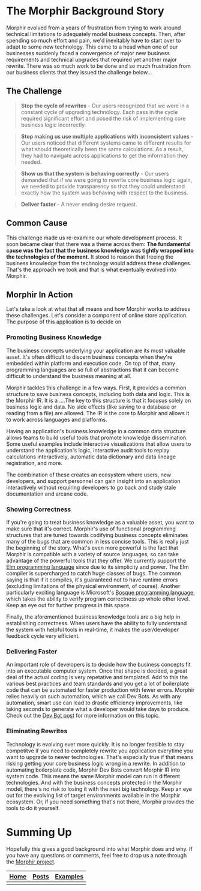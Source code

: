 # The Morphir Background Story
Morphir evolved from a years of frustration from trying to work around technical limitations to adequately model business concepts.  Then, after spending so much effort and pain, we'd inevitably have to start over to adapt to some new technology.  This came to a head when one of our businesses suddenly faced a convergence of major new business requirements and technical upgrades that required yet another major rewrite. There was so much work to be done and so much frustration from our business clients that they issued the challenge below...

## The Challenge

> **Stop the cycle of rewrites** - Our users recognized that we were in a constant cycle of upgrading technology.  Each pass in the cycle required significant effort and posed the risk of implementing core business logic incorrectly.

> **Stop making us use multiple applications with inconsistent values** - Our users noticed that different systems came to different results for what should theoretically been the same calculations.  As a result, they had to navigate across applications to get the information they needed.

> **Show us that the system is behaving correctly** - Our users demanded that if we were going to rewrite core business logic again, we needed to provide transparency so that they could understand exactly how the system was behaving with respect to the business.

> **Deliver faster** - A never ending desire request.

## Common Cause
This challenge made us re-examine our whole development process.  It soon became clear that there was a theme across them:  **The fundamental cause was the fact that the business knowledge was tightly wrapped into the technologies of the moment**.  It stood to reason that freeing the business knowledge from the technology would address these challenges.  That's the approach we took and that is what eventually evolved into Morphir.

## Morphir In Action
Let's take a look at what that all means and how Morphir works to address these challenges.  Let's consider a component of online store application.  The purpose of this application is to decide on 


### Promoting Business Knowledge
The business concepts underlying your application are its most valuable asset.  It's often difficult to discern business concepts when they're embedded within platform and execution code. On top of that, many programming languages are so full of abstractions that it can become difficult to understand the business meaning at all.

Morphir tackles this challenge in a few ways. First, it provides a common structure to save business concepts, including both data and logic. This is the Morphir IR. It is a ....The key to this structure is that it focusus solely on business logic and data. No side effects (like saving to a database or reading from a file) are allowed. The IR is the core to Morphir and allows it to work across languages and platforms.

Having an application's business knowledge in a common data structure allows teams to build useful tools that promote knowledge dissemination. Some useful examples include interactive visualizations that allow users to understand the application's logic, interactive audit tools to replay calculations interactively, automatic data dictionary and data lineage registration, and more.  

The combination of these creates an ecosystem where users, new developers, and support personnel can gain insight into an application interactively without requiring developers to go back and study stale documentation and arcane code.

### Showing Correctness
If you're going to treat business knowledge as a valuable asset, you want to make sure that it's correct. Morphir's use of functional programming structures that are tuned towards codifying business concepts eliminates many of the bugs that are common in less concise tools. This is really just the beginning of the story. What's even more powerful is the fact that Morphir is compatible with a variety of source languages, so can take advantage of the powerful tools that they offer. We currently support the [Elm programming language](http://elm-lang.org) since due to its simplicity and power. The Elm compiler is supercharged to catch huge classes of bugs. The common saying is that if it compiles, it's guaranteed not to have runtime errors (excluding limitations of the physical environment, of course). Another particularly exciting language is Microsoft's [Bosque programming language](https://github.com/microsoft/BosqueLanguage), which takes the ability to verify program correctness up whole other level. Keep an eye out for further progress in this space.

Finally, the aforementioned business knowledge tools are a big help in establishing correctness. When users have the ability to fully understand the system with helpful tools in real-time, it makes the user/developer feedback cycle very efficient.

### Delivering Faster
An important role of developers is to decide how the business concepts fit into an executable computer system.  Once that shape is decided, a great deal of the actual coding is very repetative and templated. Add to this the various best practices and team standards and you get a lot of boilerplate code that can be automated for faster production with fewer errors.  Morphir relies heavily on such automation, which we call Dev Bots. As with any automation, smart use can lead to drastic efficiency improvements, like taking seconds to generate what a developer would take days to produce.  Check out the [Dev Bot post](dev_bots) for more information on this topic.

### Eliminating Rewrites
Technology is evolving ever more quickly. It is no longer feasible to stay competitve if you need to completely rewrite you application everytime you want to upgrade to newer technologies. That's especially true if that means risking getting your core business logic wrong in a rewrite. In addition to automating boilerplate code, Morphir Dev Bots convert Morphir IR into system code. This means the same Morphir model can run in different technologies. And with the business concepts protected in the Morphir model, there's no risk to losing it with the next big technology. Keep an eye out for the evolving list of target environments available in the Morphir ecosystem. Or, if you need something that's not there, Morphir provides the tools to do it yourself.

# Summing Up
Hopefully this gives a good background into what Morphir does and why. If you have any questions or comments, feel free to drop us a note through the [Morphir project](http://).


[Home](/index) | [Posts](posts) | [Examples](../morphir-examples/)
-----|------|------
 | | 
